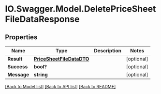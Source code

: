 # IO.Swagger.Model.DeletePriceSheetFileDataResponse
## Properties

Name | Type | Description | Notes
------------ | ------------- | ------------- | -------------
**Result** | [**PriceSheetFileDataDTO**](PriceSheetFileDataDTO.md) |  | [optional] 
**Success** | **bool?** |  | [optional] 
**Message** | **string** |  | [optional] 

[[Back to Model list]](../README.md#documentation-for-models) [[Back to API list]](../README.md#documentation-for-api-endpoints) [[Back to README]](../README.md)

